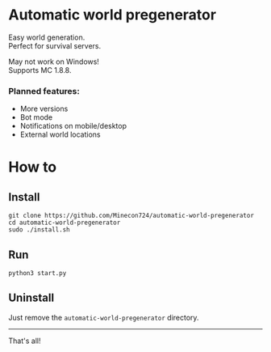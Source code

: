 # Automatic world pregenerator

Easy world generation.\
Perfect for survival servers.

May not work on Windows!\
Supports MC 1.8.8.

### Planned features:
- More versions
- Bot mode
- Notifications on mobile/desktop
- External world locations

# How to
## Install
```
git clone https://github.com/Minecon724/automatic-world-pregenerator
cd automatic-world-pregenerator
sudo ./install.sh
```
## Run
```
python3 start.py
```
## Uninstall
Just remove the `automatic-world-pregenerator` directory.
***
That's all!
